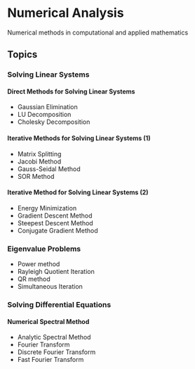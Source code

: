 # Numerical Analysis

Numerical methods in computational and applied mathematics

## Topics

### Solving Linear Systems

#### Direct Methods for Solving Linear Systems
* Gaussian Elimination
* LU Decomposition
* Cholesky Decomposition

#### Iterative Methods for Solving Linear Systems (1)
* Matrix Splitting
* Jacobi Method
* Gauss-Seidal Method
* SOR Method

#### Iterative Method for Solving Linear Systems (2)
* Energy Minimization 
* Gradient Descent Method
* Steepest Descent Method
* Conjugate Gradient Method
  
### Eigenvalue Problems
* Power method
* Rayleigh Quotient Iteration
* QR method
* Simultaneous Iteration


### Solving Differential Equations

#### Numerical Spectral Method
* Analytic Spectral Method
* Fourier Transform
* Discrete Fourier Transform
* Fast Fourier Transform

  
 
  

